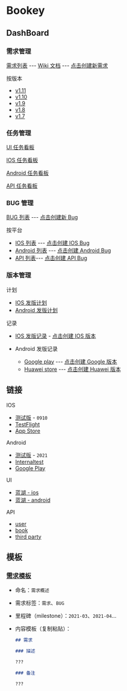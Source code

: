 # Bookey

## DashBoard

### 需求管理

[需求列表](https://github.com/bookey-dev/bookey.prd/issues) --- [Wiki 文档](https://github.com/bookey-dev/bookey.prd/wiki) --- [点击创建新需求](https://github.com/bookey-dev/bookey.prd/issues/new?body=%23%20%E9%9C%80%E6%B1%82%0A%0A%E7%9B%AE%E7%9A%84%EF%BC%9A%0A%0A%23%23%20%E6%8F%8F%E8%BF%B0%0A%0A%23%23%23%20%E7%95%8C%E9%9D%A2%0A%0A-%20%3F%0A%0A%23%23%23%20%E5%8A%9F%E8%83%BD%0A%0A-%20%3F%0A%0A%23%23%23%20%E9%80%BB%E8%BE%91%0A%0A-%20%3F%0A%0A%23%23%20%E5%A4%87%E6%B3%A8%0A%0A%3F%3F%3F%0A)

按版本

- [v1.11](https://github.com/bookey-dev/bookey.prd/projects/33)
- [v1.10](https://github.com/bookey-dev/bookey.prd/projects/24)
- [v1.9](https://github.com/bookey-dev/bookey.prd/projects/20)
- [v1.8](https://github.com/bookey-dev/bookey.prd/projects/13)
- [v1.7](https://github.com/bookey-dev/bookey.prd/projects/12)

### 任务管理

[UI 任务看板](https://github.com/orgs/bookey-dev/projects/17)

[IOS 任务看板](https://github.com/orgs/bookey-dev/projects/15)

[Android 任务看板](https://github.com/orgs/bookey-dev/projects/14)

[API 任务看板](https://github.com/orgs/bookey-dev/projects/16)

### BUG 管理

[BUG 列表](https://github.com/bookey-dev/bookey.bug/issues) --- [点击创建新 Bug](https://github.com/bookey-dev/bookey.bug/issues/new?body=%23%23%20%E6%8F%8F%E8%BF%B0%0A%0A%23%23%23%20%E6%AD%A5%E9%AA%A4%0A%0A%3F%0A%0A%23%23%23%20%E7%BB%93%E6%9E%9C%0A%0A%3F%0A%0A%23%23%23%20%E6%9C%9F%E6%9C%9B%0A%0A%3F%0A%0A%23%23%20%E5%A4%87%E6%B3%A8%0A%0A%3F%0A)

按平台

- [IOS 列表](https://github.com/bookey-dev/bookey.bug/issues?q=is%3Aopen+is%3Aissue+label%3A%22platform%3A+ios%22) --- [点击创建 IOS Bug](https://github.com/bookey-dev/bookey.bug/issues/new?labels=bug,platform:%20ios&body=%23%23%20%E6%8F%8F%E8%BF%B0%0A%0A%23%23%23%20%E6%9C%BA%E5%9E%8B%0A%0A%EF%BC%9F%0A%0A%23%23%23%20%E6%AD%A5%E9%AA%A4%0A%0A%3F%0A%0A%23%23%23%20%E7%BB%93%E6%9E%9C%0A%0A%3F%0A%0A%23%23%23%20%E6%9C%9F%E6%9C%9B%0A%0A%3F%0A%0A%23%23%20%E5%A4%87%E6%B3%A8%0A%0A%3F%0A)
- [Android 列表](https://github.com/bookey-dev/bookey.bug/issues?q=is%3Aopen+is%3Aissue+label%3A%22platform%3A+android%22) --- [点击创建 Android Bug](https://github.com/bookey-dev/bookey.bug/issues/new?labels=bug,platform:%20android&body=%23%23%20%E6%8F%8F%E8%BF%B0%0A%0A%23%23%23%20%E6%9C%BA%E5%9E%8B%0A%0A%EF%BC%9F%0A%0A%23%23%23%20%E6%AD%A5%E9%AA%A4%0A%0A%3F%0A%0A%23%23%23%20%E7%BB%93%E6%9E%9C%0A%0A%3F%0A%0A%23%23%23%20%E6%9C%9F%E6%9C%9B%0A%0A%3F%0A%0A%23%23%20%E5%A4%87%E6%B3%A8%0A%0A%3F%0A)
- [API 列表](https://github.com/bookey-dev/bookey.bug/issues?q=is%3Aopen+is%3Aissue+label%3A%22platform%3A+api%22)--- [点击创建 API Bug](https://github.com/bookey-dev/bookey.bug/issues/new?labels=bug,platform:%20api&body=%23%23%20%E6%8F%8F%E8%BF%B0%0A%0A%23%23%23%20%E6%AD%A5%E9%AA%A4%0A%0A%3F%0A%0A%23%23%23%20%E7%BB%93%E6%9E%9C%0A%0A%3F%0A%0A%23%23%23%20%E6%9C%9F%E6%9C%9B%0A%0A%3F%0A%0A%23%23%20%E5%A4%87%E6%B3%A8%0A%0A%3F%0A)

### 版本管理

计划

- [IOS 发版计划](https://github.com/bookey-dev/bookey.prd/projects/31)
- [Android 发版计划](https://github.com/bookey-dev/bookey.prd/projects/32)

记录

- [IOS 发版记录](https://github.com/bookey-dev/bookey.prd/issues?q=label%3A"releases%3A+ios"+) - [点击创建 IOS 版本](https://github.com/bookey-dev/bookey.prd/issues/new?labels=releases%3A+ios&title=v1.x.x&body=%23%23%20Date%3A%20yyyyMMdd%0A%0A%23%23%23%20New%20features%0A%0A-%20%0A%0A%23%23%23%20Fixes%0A%0A-%20%0A%0A%23%23%23%20Improvements%0A%0A-%20%20)

- Android 发版记录
  - [Google play](https://github.com/bookey-dev/bookey.prd/issues?q=label%3A"releases%3A+google"+) --- [点击创建 Google 版本](https://github.com/bookey-dev/bookey.prd/issues/new?labels=releases%3A+google&title=v1.x.x&body=%23%23%20Date%3A%20yyyyMMdd%0A%0A%23%23%23%20New%20features%0A%0A-%20%0A%0A%23%23%23%20Fixes%0A%0A-%20%0A%0A%23%23%23%20Improvements%0A%0A-%20%20)
  - [Huawei store](https://github.com/bookey-dev/bookey.prd/issues?q=label%3A"releases%3A+huawei"+) --- [点击创建 Huawei 版本](https://github.com/bookey-dev/bookey.prd/issues/new?labels=releases%3A+huawei&title=v1.x.x&body=%23%23%20Date%3A%20yyyyMMdd%0A%0A%23%23%23%20New%20features%0A%0A-%20%0A%0A%23%23%23%20Fixes%0A%0A-%20%0A%0A%23%23%23%20Improvements%0A%0A-%20%20)

## 链接

IOS

- [测试版](https://www.pgyer.com/o9So) - `0910`
- [TestFlight](https://apps.apple.com/cn/app/testflight/id899247664)
- [App Store](https://apps.apple.com/cn/app/id1490069864)

Android

- [测试版](https://www.pgyer.com/C5re) - `2021`
- [Internaltest](https://play.google.com/apps/internaltest/4700196513230198982)
- [Google Play](https://play.google.com/store/apps/details?id=app.bookey)

UI

- [蓝湖 - ios](https://lanhuapp.com/web/#/item/project/stage?pid=0fdacf8e-d9a5-4e4d-8bf2-dc690406acce)
- [蓝湖 - android](https://lanhuapp.com/web/#/item/project/stage?pid=651f1fa5-26f3-46ef-90e0-3b53a9c7d811)

API

- [user](https://dev.bookey.app:8081/swagger-ui.html)
- [book](https://dev.bookey.app:8082/swagger-ui.html)
- [third party](https://dev.bookey.app:8083/swagger-ui.html)

## 模板

### [需求模板](https://github.com/bookey-dev/bookey.prd/issues/new/choose)

- 命名：`需求概述`
- 需求标签：`需求`、`BUG`
- 里程碑（milestone）：`2021-03`、`2021-04`...
- 内容模板（复制粘贴）：

  ```md
  ## 需求

  ### 描述

  ???

  ### 备注

  ???

  ```
